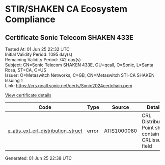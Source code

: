# STIR/SHAKEN CA Ecosystem Compliance

## Certificate Sonic Telecom SHAKEN 433E

Tested At: 01 Jun 25 22:32 UTC\
Initial Validity Period: 1095 day(s)\
Remaining Validity Period: 742 day(s)\
Subject: CN=Sonic Telecom SHAKEN 433E, OU=qcall, O=Sonic, L=Santa Rosa, ST=CA, C=US\
Issuer: O=Metaswitch Networks, C=GB, CN=Metaswitch STI-CA SHAKEN Issuing 1\
Link: https://crs.qcall.sonic.net/certs/Sonic2024certchain.pem

[View certificate details](https://x509.io/?cert=MIICpTCCAkugAwIBAgIQR68%2BZvvols2AnyQEBbHwPDAKBggqhkjOPQQDAjBYMSswKQYDVQQDDCJNZXRhc3dpdGNoIFNUSS1DQSBTSEFLRU4gSXNzdWluZyAxMQswCQYDVQQGEwJHQjEcMBoGA1UECgwTTWV0YXN3aXRjaCBOZXR3b3JrczAeFw0yNDA2MTMwOTI2NDdaFw0yNzA2MTMwOTI2NDdaMHMxCzAJBgNVBAYTAlVTMQswCQYDVQQIDAJDQTETMBEGA1UEBwwKU2FudGEgUm9zYTEOMAwGA1UECgwFU29uaWMxDjAMBgNVBAsMBXFjYWxsMSIwIAYDVQQDDBlTb25pYyBUZWxlY29tIFNIQUtFTiA0MzNFMFkwEwYHKoZIzj0CAQYIKoZIzj0DAQcDQgAEJ7weU0kn9hcg2nYj3MB3INhfsVgRcIV3GIg3ADkVCjcq0o5pVL9mEAw%2FsFHGnObQb%2Bh84bAbU2n3l5owpv0eTqOB2zCB2DAMBgNVHRMBAf8EAjAAMA4GA1UdDwEB%2FwQEAwIHgDAWBggrBgEFBQcBGgQKMAigBhYENDMzRTBHBgNVHR8EQDA%2BMDygOqA4hjZodHRwczovL2F1dGhlbnRpY2F0ZS1hcGkuaWNvbmVjdGl2LmNvbS9kb3dubG9hZC92MS9jcmwwFwYDVR0gBBAwDjAMBgpghkgBhv8JAQEEMB0GA1UdDgQWBBQlpuwJyjltehkYXxEN6v00AdDFMjAfBgNVHSMEGDAWgBTNHqcAEBDaMh1pGjnV0kYLLDyH1jAKBggqhkjOPQQDAgNIADBFAiEA6YTp9EEX0%2F8b01iJLOv3jsC8edlCQKE8Fg8g61fEq68CIGzJ%2B2Sa1NFqYbMl5HVPfLvXdLSI9CUYSubRkh32sUsV)

| Code | Type | Source | Details |
|------|------|--------|---------|
| [e_atis_ext_crl_distribution_struct](../../ISSUES/e_atis_ext_crl_distribution_struct/README.md) | error | ATIS1000080 | CRL Distribution Point shall contain a CRLIssuer field |


Generated: 01 Jun 25 22:38 UTC